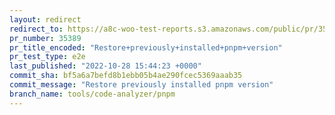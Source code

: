 ```yaml
---
layout: redirect
redirect_to: https://a8c-woo-test-reports.s3.amazonaws.com/public/pr/35389/e2e/index.html
pr_number: 35389
pr_title_encoded: "Restore+previously+installed+pnpm+version"
pr_test_type: e2e
last_published: "2022-10-28 15:44:23 +0000"
commit_sha: bf5a6a7befd8b1ebb05b4ae290fcec5369aaab35
commit_message: "Restore previously installed pnpm version"
branch_name: tools/code-analyzer/pnpm
---
```

